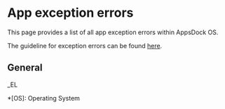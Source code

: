 # App exception errors

This page provides a list of all app exception errors within AppsDock OS.

The guideline for exception errors can be found [here](../gettingstarted/guidelines/exception-errors).

## General

_EL

*[OS]: Operating System
